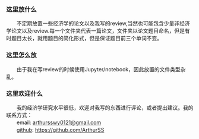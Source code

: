 ### 这里放什么
　　不定期放置一些经济学的论文以及我写的review,当然也可能包含少量非经济学论文以及review.每一个文件夹代表一篇论文，文件夹以论文题目命名，但是有时题目太长，就用题目的简化形式，但是保证题目前三个单词不变。  
### 这里怎么放
　　由于我在写review的时候使用Jupyter/notebook，因此放置的文件类型杂乱。  
### 这里欢迎什么
　　我的经济学研究水平很低，欢迎对我写的东西进行评论，或者提出建议。我的联系方式：  
　　email: arthursswy0121@gmail.com  
　　[github](https://github.com/ArthurSS): https://github.com/ArthurSS    
